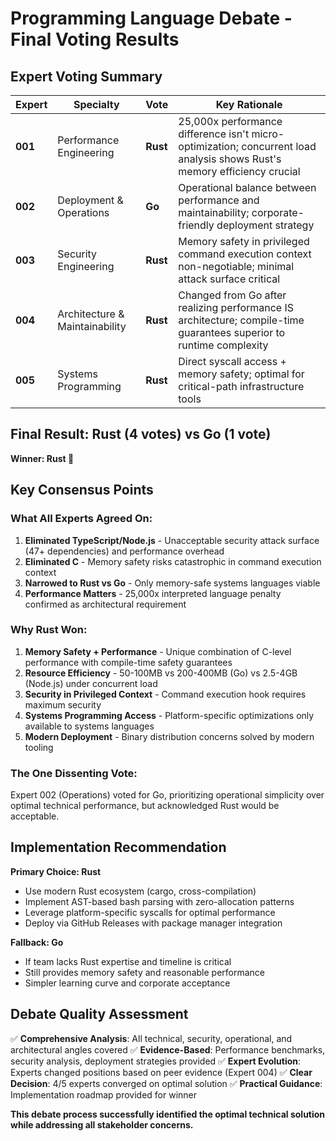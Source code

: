 # Programming Language Debate - Final Voting Results

## Expert Voting Summary

| Expert | Specialty | Vote | Key Rationale |
|--------|-----------|------|---------------|
| **001** | Performance Engineering | **Rust** | 25,000x performance difference isn't micro-optimization; concurrent load analysis shows Rust's memory efficiency crucial |
| **002** | Deployment & Operations | **Go** | Operational balance between performance and maintainability; corporate-friendly deployment strategy |
| **003** | Security Engineering | **Rust** | Memory safety in privileged command execution context non-negotiable; minimal attack surface critical |
| **004** | Architecture & Maintainability | **Rust** | Changed from Go after realizing performance IS architecture; compile-time guarantees superior to runtime complexity |
| **005** | Systems Programming | **Rust** | Direct syscall access + memory safety; optimal for critical-path infrastructure tools |

## Final Result: **Rust** (4 votes) vs Go (1 vote)

**Winner: Rust 🦀**

## Key Consensus Points

### What All Experts Agreed On:
1. **Eliminated TypeScript/Node.js** - Unacceptable security attack surface (47+ dependencies) and performance overhead
2. **Eliminated C** - Memory safety risks catastrophic in command execution context
3. **Narrowed to Rust vs Go** - Only memory-safe systems languages viable
4. **Performance Matters** - 25,000x interpreted language penalty confirmed as architectural requirement

### Why Rust Won:
1. **Memory Safety + Performance** - Unique combination of C-level performance with compile-time safety guarantees
2. **Resource Efficiency** - 50-100MB vs 200-400MB (Go) vs 2.5-4GB (Node.js) under concurrent load
3. **Security in Privileged Context** - Command execution hook requires maximum security
4. **Systems Programming Access** - Platform-specific optimizations only available to systems languages
5. **Modern Deployment** - Binary distribution concerns solved by modern tooling

### The One Dissenting Vote:
Expert 002 (Operations) voted for Go, prioritizing operational simplicity over optimal technical performance, but acknowledged Rust would be acceptable.

## Implementation Recommendation

**Primary Choice: Rust**
- Use modern Rust ecosystem (cargo, cross-compilation)
- Implement AST-based bash parsing with zero-allocation patterns
- Leverage platform-specific syscalls for optimal performance
- Deploy via GitHub Releases with package manager integration

**Fallback: Go** 
- If team lacks Rust expertise and timeline is critical
- Still provides memory safety and reasonable performance
- Simpler learning curve and corporate acceptance

## Debate Quality Assessment

✅ **Comprehensive Analysis**: All technical, security, operational, and architectural angles covered
✅ **Evidence-Based**: Performance benchmarks, security analysis, deployment strategies provided
✅ **Expert Evolution**: Experts changed positions based on peer evidence (Expert 004)
✅ **Clear Decision**: 4/5 experts converged on optimal solution
✅ **Practical Guidance**: Implementation roadmap provided for winner

**This debate process successfully identified the optimal technical solution while addressing all stakeholder concerns.**